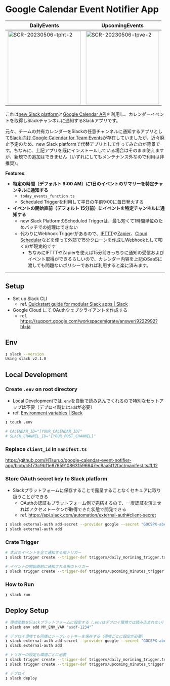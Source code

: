 # Google Calendar Event Notifier App

| DailyEvents | UpcomingEvents |
|--------|--------|
| <img width="231" alt="SCR-20230506-tpht-2" src="https://user-images.githubusercontent.com/12729025/236627901-f526ed0b-146f-49a7-89ca-b199b91c7424.png"> | <img width="231" alt="SCR-20230506-tpve-2" src="https://user-images.githubusercontent.com/12729025/236627883-889fe37f-ad97-4c18-9502-bb5b108a0a02.png"> |

これは[new Slack platform](https://api.slack.com/automation)と[Google Calendar API](https://developers.google.com/calendar/api/guides/overview?hl=en)を利用し、カレンダーイベントを取得しSlackチャンネルに通知するSlackアプリです。

元々、チームの共有カレンダーをSlackの任意チャンネルに通知するアプリとして[Slack 向け Google Calendar for Team Events](https://slack.com/intl/ja-jp/help/articles/360047938054-Slack-%E5%90%91%E3%81%91-Google-Calendar-for-Team-Events)が存在していましたが、近々廃止予定のため、new Slack platformで代替アプリとして作ってみたのが背景です。ちなみに、上記アプリを既にインストールしている場合はそのまま使えますが、新規での追加はできません（いずれにしてもメンテナンス外なので利用は非推奨）。

**Features**:

- **特定の時間（デフォルト 9:00 AM）に1日のイベントのサマリーを特定チャンネルに通知する**
  - `today_events_function.ts`
  - Scheduled Triggerを利用して平日の午前9:00に毎日発火する
- **イベントの開始直前（デフォルト 15分前）にイベントを特定チャンネルに通知する**
  - new Slack PlatformのScheduled Triggerは、最も短くて1時間単位のためバッチでの処理はできない
  - 代わりにWebhook Triggerがあるので、[IFTTT](https://ifttt.com/)や[Zapier](https://zapier.com/)、[Cloud Schedular](https://cloud.google.com/scheduler?hl=ja)などを使って外部で15分クローンを作成しWebhookとして叩くのが現実的です
    - ちなみにIFTTTやZapierを使えば15分前きっちりに通知の受信およびイベント取得ができるらしいので、カレンダー内容を上記のSaaSに渡しても問題ないポリシーであれば利用すると楽に済みます。

---

## Setup

- Set up Slack CLI
  - ref. [Quickstart guide for modular Slack apps | Slack](https://api.slack.com/automation/quickstart)
- Google Cloud にて OAuthウェブクライアントを作成する
  - ref. https://support.google.com/workspacemigrate/answer/9222992?hl=ja

## Env

```sh
❯ slack --version
Using slack v2.1.0
```

## Local Development

### Create `.env` on root directory

- Local Developmentでは`.env`を自動で読み込んでくれるので特別なセットアップは不要（デプロイ時には`add`が必要）
- ref. [Environment variables | Slack](https://api.slack.com/automation/environment-variables)

```sh
❯ touch .env

# CALENDAR_ID="[YOUR_CALENDAR_ID]"
# SLACK_CHANNEL_ID="[YOUR_POST_CHANNEL]"
```

### Replace `client_id` in `manifest.ts`

https://github.com/HTsuruo/google-calendar-event-notifier-app/blob/c5f73c9b11e87659108631596647ec9aa5f12fac/manifest.ts#L12

### Store OAuth secret key to Slack platform

- Slackプラットフォームに保存することで露呈することなくセキュアに取り扱うことができる
  - OAuthの認証もプラットフォーム側で完結するので、一度認証を済ませればアクセストークンが取得できた状態で開発できる
  - ref. https://api.slack.com/automation/external-auth#client-secret

```sh
❯ slack external-auth add-secret --provider google --secret "GOCSPX-abc123..."
❯ slack external-auth add
```

### Crate Trigger

```sh
# 本日のイベントを全て通知する用トリガー
❯ slack trigger create --trigger-def triggers/daily_morining_trigger.ts

# イベントの開始直前に通知される用のトリガー
❯ slack trigger create --trigger-def triggers/upcoming_minutes_trigger.ts
```

### How to Run

```sh
❯ slack run
```

## Deploy Setup

```sh
# 環境変数をSlackプラットフォームに設定する（.envはデプロイ環境では読み込まれない）
❯ slack env add MY_ENV_VAR "asdf-1234"`

# デプロイ環境でも同様にシークレットキーを保存する（環境ごとに設定が必要）
❯ slack external-auth add-secret --provider google --secret "GOCSPX-abc123..."
❯ slack external-auth add

# トリガーの設定も環境ごとに必要
❯ slack trigger create --trigger-def triggers/daily_morining_trigger.ts
❯ slack trigger create --trigger-def triggers/upcoming_minutes_trigger.ts

# デプロイ
❯ slack deploy
```
